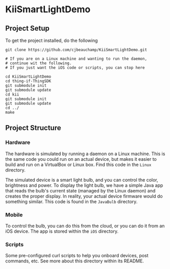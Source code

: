 # KiiSmartLightDemo

## Project Setup
To get the project installed, do the following

```
git clone https://github.com/cjbeauchamp/KiiSmartLightDemo.git

# If you are on a Linux machine and wanting to run the daemon, 
# continue wit the following.
# If you just want the iOS code or scripts, you can stop here

cd KiiSmartLightDemo
cd thing-if-ThingSDK
git submodule init
git submodule update
cd kii
git submodule init
git submodule update
cd ../
make
```

## Project Structure

### Hardware
The hardware is simulated by running a daemon on a Linux machine. This is the same code you could run on an actual device, but makes it easier to build and run on a VirtualBox or Linux box. Find this code in the `Linux` directory. 

The simulated device is a smart light bulb, and you can control the color, brightness and power. To display the light bulb, we have a simple Java app that reads the bulb's current state (managed by the Linux daemon) and creates the proper display. In reality, your actual device firmware would do something similar. This code is found in the `JavaBulb` directory.

### Mobile
To control the bulb, you can do this from the cloud, or you can do it from an iOS device. The app is stored within the `iOS` directory. 

### Scripts
Some pre-configured curl scripts to help you onboard devices, post commands, etc. See more about this directory within its README.